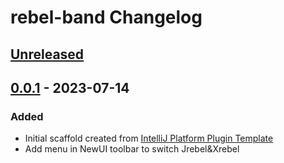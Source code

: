 <!-- Keep a Changelog guide -> https://keepachangelog.com -->

# rebel-band Changelog

## [Unreleased]

## [0.0.1] - 2023-07-14

### Added
- Initial scaffold created from [IntelliJ Platform Plugin Template](https://github.com/JetBrains/intellij-platform-plugin-template)
- Add menu in NewUI toolbar to switch Jrebel&Xrebel

[Unreleased]: https://github.com/meiMingle/rebel-band/compare/v0.0.1...HEAD
[0.0.1]: https://github.com/meiMingle/rebel-band/commits/v0.0.1
